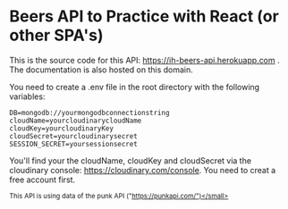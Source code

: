 # Beers API to Practice with React (or other SPA's)

This is the source code for this API: <a href="https://ih-beers-api.herokuapp.com">https://ih-beers-api.herokuapp.com </a>. The documentation is also hosted on this domain.

You need to create a .env file in the root directory with the following variables:
```
DB=mongodb://yourmongodbconnectionstring
cloudName=yourcloudinarycloudName
cloudKey=yourcloudinaryKey
cloudSecret=yourcloudinarysecret
SESSION_SECRET=yoursessionsecret
```

You'll find your the cloudName, cloudKey and cloudSecret via the cloudinary console: 
<a href="https://cloudinary.com/console">https://cloudinary.com/console</a>. You need to creat a free account first.

<small>This API is using data of the punk API ("https://punkapi.com/")</small>

